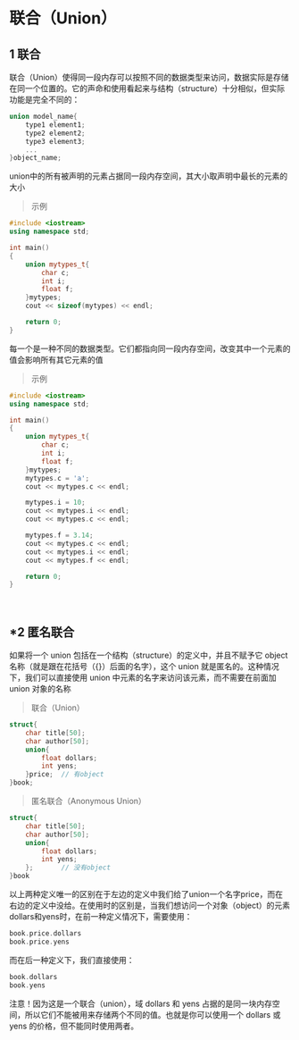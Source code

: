 
# 联合（Union）

## 1 联合
联合（Union）使得同一段内存可以按照不同的数据类型来访问，数据实际是存储在同一个位置的。它的声命和使用看起来与结构（structure）十分相似，但实际功能是完全不同的：
```c++
union model_name{
    type1 element1;
    type2 element2;
    type3 element3;
    ...
}object_name;
```
union中的所有被声明的元素占据同一段内存空间，其大小取声明中最长的元素的大小

>示例
```c++
#include <iostream>
using namespace std;

int main()
{
    union mytypes_t{
        char c;
        int i;
        float f;
    }mytypes;
    cout << sizeof(mytypes) << endl;

    return 0;
}
```
每一个是一种不同的数据类型。它们都指向同一段内存空间，改变其中一个元素的值会影响所有其它元素的值
>示例
```cpp
#include <iostream>
using namespace std;

int main()
{
    union mytypes_t{
        char c;
        int i;
        float f;
    }mytypes;
    mytypes.c = 'a';
    cout << mytypes.c << endl;

    mytypes.i = 10;
    cout << mytypes.i << endl;
    cout << mytypes.c << endl;

    mytypes.f = 3.14;
    cout << mytypes.c << endl;
    cout << mytypes.i << endl;
    cout << mytypes.f << endl;

    return 0;
}
```


&emsp;
## *2 匿名联合
如果将一个 union 包括在一个结构（structure）的定义中，并且不赋予它 object名称（就是跟在花括号（{}）后面的名字），这个 union 就是匿名的。这种情况下，我们可以直接使用 union 中元素的名字来访问该元素，而不需要在前面加 union 对象的名称
>联合（Union）
```c++
struct{
    char title[50];
    char author[50];
    union{
        float dollars;
        int yens;
    }price;  // 有object
}book;
```
>匿名联合（Anonymous Union）
```c++
struct{
    char title[50];
    char author[50];
    union{
        float dollars;
        int yens;
    };       // 没有object
}book
```

以上两种定义唯一的区别在于左边的定义中我们给了union一个名字price，而在右边的定义中没给。在使用时的区别是，当我们想访问一个对象（object）的元素dollars和yens时，在前一种定义情况下，需要使用：
```c++
book.price.dollars
book.price.yens
```
而在后一种定义下，我们直接使用：
```c++
book.dollars
book.yens
```
注意！因为这是一个联合（union），域 dollars 和 yens 占据的是同一块内存空间，所以它们不能被用来存储两个不同的值。也就是你可以使用一个 dollars 或 yens 的价格，但不能同时使用两者。





